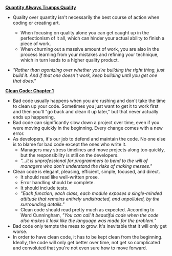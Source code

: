 [**Quantity Always Trumps Quality**](https://blog.codinghorror.com/quantity-always-trumps-quality/)

- Quality over quantity isn't necessarily the best course of action when coding or creating art. 
    - When focusing on quality alone you can get caught up in the perfectionism of it all, which can hinder your actual ability to finish a piece of work. 
    - When churning out a massive amount of work, you are also in the process learning from your mistakes and refining your technique, which in turn leads to a higher quality product. 

- *"Rather than agonizing over whether you're building the right thing, just build it. And if that one doesn't work, keep building until you get one that does."*


[**Clean Code: Chapter 1**](http://ptgmedia.pearsoncmg.com/images/9780132350884/samplepages/9780132350884.pdf)

- Bad code usually happens when you are rushing and don't take the time to clean up your code. Sometimes you just want to get it to work first and then you'll "go back and clean it up later," but that never actually ends up happening. 
- Bad code can significantly slow down a project over time, even if you were moving quickly in the beginning. Every change comes with a new error. 
- As developers, it's our job to defend and maintain the code. No one else is to blame for bad code except the ones who write it. 
    - Managers may stress timelines and move projects along too quickly, but the responsibility is still on the developers. 
    - *"...it is unprofessional for programmers to bend to the will of managers who don't understand the risks of making messes."*
- Clean code is elegant, pleasing, efficient, simple, focused, and direct. 
    - It should read like well-written prose. 
    - Error handling should be complete.
    - It should include tests. 
    - *"Each function, each class, each module exposes a single-minded attitude that remains entirely undistracted, and unpolluted, by the surrounding details."*
    - Clean code should read pretty much as expected. According to Ward Cunningham, *"You can call it beautiful code when the code also makes it look like the language was made for the problem."*
- Bad code only tempts the mess to grow. It's inevitable that it will only get worse. 
- In order to have clean code, it has to be kept clean from the beginning. Ideally, the code will only get better over time, not get so complicated and convoluted that you're not even sure how to move forward. 


